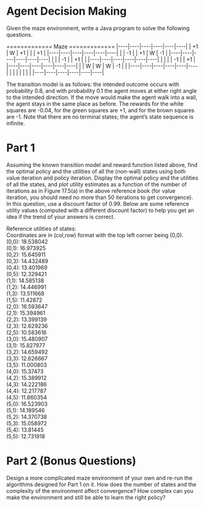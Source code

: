 # Agent Decision Making

Given the maze environment, write a Java program to solve the following questions.

============= Maze =============
|----|----|----|----|----|----|
| +1 | W  | +1 |    |    | +1 |
|----|----|----|----|----|----|
|    | -1 |    | +1 | W  | -1 |
|----|----|----|----|----|----|
|    |    | -1 |    | +1 |    |
|----|----|----|----|----|----|
|    |    |    | -1 |    | +1 |
|----|----|----|----|----|----|
|    | W  | W  | W  | -1 |    |
|----|----|----|----|----|----|
|    |    |    |    |    |    |
|----|----|----|----|----|----|


The transition model is as follows: the intended outcome occurs with probability 0.8, and with probability 0.1 the agent moves at either right angle to the intended direction. If the move would make the agent walk into a wall, the agent stays in the same place as before. The rewards for the white squares are -0.04, for the green squares are +1, and for the brown squares are -1. Note that there are no terminal states; the agent’s state sequence is infinite.

# Part 1 
Assuming the known transition model and reward function listed above, find the optimal policy and the utilities of all the (non-wall) states using both value iteration and policy iteration. Display the optimal policy and the utilities of all the states, and plot utility estimates as a function of the number of iterations as in Figure 17.5(a) in the above reference book (for value iteration, you should need no more than 50 iterations to get convergence). In this question, use a discount factor of 0.99. Below are some reference utility values (computed with a different discount factor) to help you get an idea if the trend of your answers is correct.

Reference utilities of states:\
Coordinates are in (col,row) format with the top left corner being (0,0).\
(0,0): 18.538042\
(0,1): 16.973925\
(0,2): 15.645911\
(0,3): 14.432489\
(0,4): 13.401969\
(0,5): 12.329421\
(1,1): 14.585138\
(1,2): 14.446991\
(1,3): 13.511668\
(1,5): 11.42872\
(2,0): 16.593647\
(2,1): 15.394961\
(2,2): 13.399139\
(2,3): 12.629236\
(2,5): 10.583616\
(3,0): 15.480907\
(3,1): 15.827977\
(3,2): 14.659492\
(3,3): 12.626667\
(3,5): 11.000803\
(4,0): 15.37473\
(4,2): 15.389912\
(4,3): 14.222186\
(4,4): 12.217787\
(4,5): 11.860354\
(5,0): 16.523903\
(5,1): 14.189546\
(5,2): 14.370738\
(5,3): 15.058972\
(5,4): 13.81445\
(5,5): 12.731918

# Part 2 (Bonus Questions) 
Design a more complicated maze environment of your own and re-run the algorithms designed for Part 1 on it. How does the number of states and the complexity of the environment affect convergence? How complex can you make the environment and still be able to learn the right policy?
